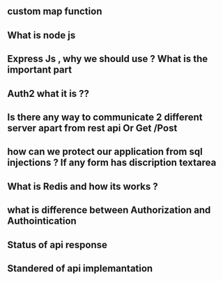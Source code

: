 ## custom map function
<script>
console.log("hay")
const myArray = [1,2,3]
Array.prototype.myMap=function(callBack){
    console.log(this,"this")
    let result = []
    for(let i=0;i<this.length;i++){

        result.push(callBack(this[i]))

    }
    return result
}

const result = myArray.myMap(obj=>{
    return obj*2
})
console.log(result,"Result")

const array1 = [1, 4, 9, 16];
const map1 = array1.myMap(x => x * 2);
console.log(map1);
</script>

## What is node js 

## Express Js , why we should use ? What is the important part 

## Auth2 what it is ??

## Is there any way to communicate 2 different server apart from rest api Or Get /Post 

## how can we protect our application from sql injections ? If any form has discription textarea 

## What is Redis and how its works ?

## what is difference between Authorization and Authointication 

## Status of api response 

## Standered of api implemantation 
